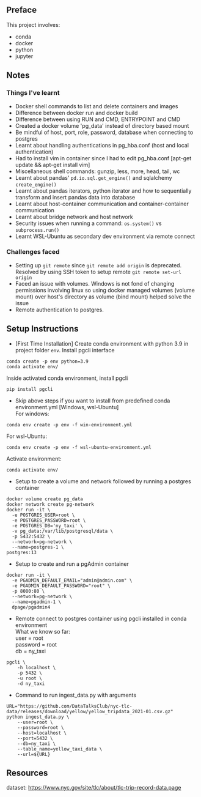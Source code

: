 ## Preface

This project involves:
- conda
- docker
- python
- jupyter

## Notes

### **Things I've learnt**

- Docker shell commands to list and delete containers and images
- Difference between docker run and docker build
- Difference between using RUN and CMD, ENTRYPOINT and CMD
- Created a docker volume 'pg_data' instead of directory based mount
- Be mindful of host, port, role, password, database when connecting to postgres
- Learnt about handling authentications in pg_hba.conf (host and local authentication)
- Had to install vim in container since I had to edit pg_hba.conf [apt-get update && apt-get install vim]
- Miscellaneous shell commands: gunzip, less, more, head, tail, wc
- Learnt about pandas' `pd.io.sql.get_engine()` and sqlalchemy `create_engine()`
- Learnt about pandas iterators, python iterator and how to sequentially transform and insert pandas data into database
- Learnt about host-container communication and container-container communication
- Learnt about bridge network and host network
- Security issues when running a command: `os.system()` vs `subprocess.run()`
- Learnt WSL-Ubuntu as secondary dev environment via remote connect

### **Challenges faced**

- Setting up `git remote` since `git remote add origin` is deprecated. Resolved by using SSH token to setup remote `git remote set-url origin`
- Faced an issue with volumes. Windows is not fond of changing permissions involving linux so using docker managed volumes (volume mount) over host's directory as volume (bind mount) helped solve the issue
- Remote authentication to postgres. 


## Setup Instructions

- [First Time Installation] Create conda environment with python 3.9 in project folder `env`. Install pgcli interface
```
conda create -p env python=3.9
conda activate env/
```
Inside activated conda environment, install pgcli
```
pip install pgcli
```

- Skip above steps if you want to install from predefined conda environment.yml [Windows, wsl-Ubuntu]  
For windows:
```
conda env create -p env -f win-environment.yml
```
For wsl-Ubuntu:
```
conda env create -p env -f wsl-ubuntu-environment.yml
```
Activate environment:
```
conda activate env/
```

- Setup to create a volume and network followed by running a postgres container 
```
docker volume create pg_data
docker network create pg-network
docker run -it \
  -e POSTGRES_USER=root \
  -e POSTGRES_PASSWORD=root \
  -e POSTGRES_DB='ny_taxi' \
  -v pg_data:/var/lib/postgresql/data \
  -p 5432:5432 \
  --network=pg-network \
  --name=postgres-1 \
postgres:13
```
- Setup to create and run a pgAdmin container
```
docker run -it \
  -e PGADMIN_DEFAULT_EMAIL="admin@admin.com" \
  -e PGADMIN_DEFAULT_PASSWORD="root" \
  -p 8080:80 \
  --network=pg-network \
  --name=pgadmin-1 \
  dpage/pgadmin4
```

- Remote connect to postgres container using pgcli installed in conda environment  
What we know so far:  
user = root  
password = root  
db = ny_taxi  

```
pgcli \
    -h localhost \
    -p 5432 \
    -u root \
    -d ny_taxi 
```

- Command to run ingest_data.py with arguments
```
URL="https://github.com/DataTalksClub/nyc-tlc-data/releases/download/yellow/yellow_tripdata_2021-01.csv.gz"
python ingest_data.py \
    --user=root \
    --password=root \
    --host=localhost \
    --port=5432 \
    --db=ny_taxi \
    --table_name=yellow_taxi_data \
    --url=${URL}
```

## Resources

dataset: https://www.nyc.gov/site/tlc/about/tlc-trip-record-data.page


